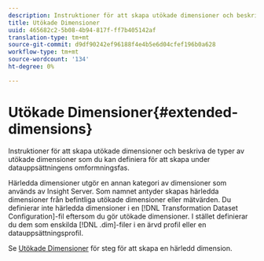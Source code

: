 ```yaml
---
description: Instruktioner för att skapa utökade dimensioner och beskriva de typer av utökade dimensioner som du kan definiera för att skapa under datauppsättningens omformningsfas.
title: Utökade Dimensioner
uuid: 465682c2-5b08-4b94-817f-ff7b405142af
translation-type: tm+mt
source-git-commit: d9df90242ef96188f4e4b5e6d04cfef196b0a628
workflow-type: tm+mt
source-wordcount: '134'
ht-degree: 0%

---
```



# Utökade Dimensioner{#extended-dimensions}

Instruktioner för att skapa utökade dimensioner och beskriva de typer av utökade dimensioner som du kan definiera för att skapa under datauppsättningens omformningsfas.

Härledda dimensioner utgör en annan kategori av dimensioner som används av Insight Server. Som namnet antyder skapas härledda dimensioner från befintliga utökade dimensioner eller mätvärden. Du definierar inte härledda dimensioner i en [!DNL Transformation Dataset Configuration]-fil eftersom du gör utökade dimensioner. I stället definierar du dem som enskilda [!DNL .dim]-filer i en ärvd profil eller en datauppsättningsprofil.

Se [Utökade Dimensioner](https://docs.adobe.com/content/help/en/data-workbench/using/client/admin-ui/profile-mgr/c-dvrd-dim.html) för steg för att skapa en härledd dimension.

